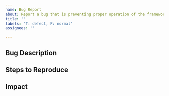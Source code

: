 ```yaml
---
name: Bug Report
about: Report a bug that is preventing proper operation of the framework or an application
title: ''
labels: 'T: defect, P: normal'
assignees: ''

---
```


## Bug Description
<!--A clear and concise description of the problem (Note: A missing feature is not a bug).-->

## Steps to Reproduce
<!--Steps to reproduce the behavior (input file, or modifications to an existing input file, etc.)-->

## Impact
<!--Does this prevent you from getting your work done, or is it more of an annoyance?-->
